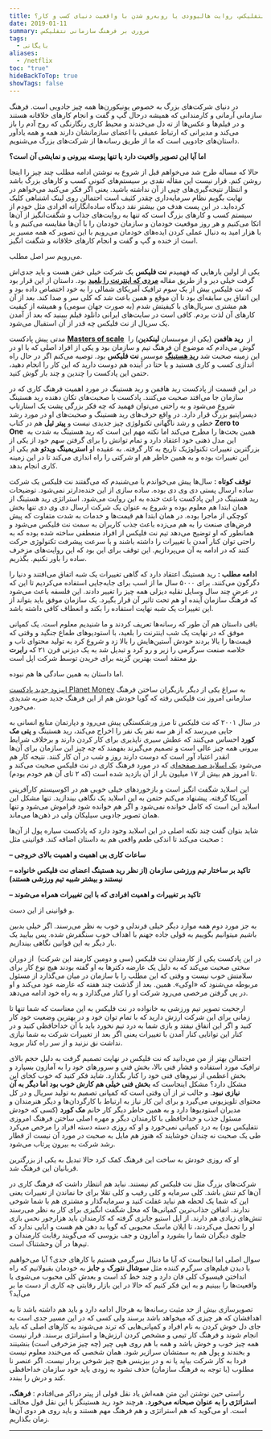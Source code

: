 ```yaml
---
title: داستان نتفلیکس، روایت هالیوودی یا روبه‌رو شدن با واقعیت دنیای کسب و کار؟
date: 2019-01-11
summary: مروری بر فرهنگ سازمانی نتفلیکس
tags:
  - بایگانی
aliases:
  - /netflix
toc: "true"
hideBackToTop: true
showTags: false
---
```

در دنیای شرکت‌های بزرگ به خصوص یونیکورن‌ها همه چیز جادویی است. فرهنگ سازمانی آرمانی و کارمندانی که همیشه درحال گپ و گفت و انجام کارهای خلاقانه هستند و در فیلم‌ها و عکس‌ها از ته دل می‌خندند و محیط کاری رنگارنگی که روح آدم را باز می‌کند و مدیرانی که ارتباط عمیقی با اعضای سازمانشان دارند همه و همه یادآور داستان‌های جادویی است که ما از طریق رسانه‌ها از شرکت‌های بزرگ می‌شنویم.

**اما آیا این تصویر واقعیت دارد یا تنها پوسته بیرونی و نمایشی آن است؟**

حالا که مساله طرح شد می‌خواهم قبل از شروع به نوشتن ادامه مطلب چند چیز را اینجا روشن کنم. قرار نیست این مقاله نقدی بر سیستم‌های کنونی کسب و کارهای بزرگ باشد و انتظار نتیجه‌گیری‌های چپی از آن نداشته باشید. یعنی اگر فکر می‌کنید می‌خواهم در نهایت بگویم نظام سرمایه‌داری چقدر کثیف است احتمالن روی لینک اشتباهی کلیک کرده‌اید. در این پست هدف من بیشتر نقد دیدگاه ساده‌انگارانه افرادی مثل خودم از سیستم کسب و کارهای بزرگ است که تنها به روایت‌های جذاب و شگفت‌انگیز از آن‌ها اتکا می‌کنیم و هر روز موقعیت خودمان و سازمان خودمان را با آن‌ها مقایسه می‌کنیم و یا با هزار امید به دنبال عملی کردن ایده‌های خودمان می‌رویم با این تصویر که همه مسیر پر است از خنده و گپ و گفت و انجام کارهای خلاقانه و شگفت انگیز.

می‌رویم سر اصل مطلب.

یکی از اولین بارهایی که فهمیدم **نت فلیکس** یک شرکت خیلی خفن هست و باید جدی‌اش گرفت خیلی دیر و از طریق مقاله **[مردی که اینترنت را بلعید](https://resourcecenter.businessweek.com/reviews/the-man-who-ate-the-internet)** بود. داستان از این قرار بود که نت فلیکس بیش از یک سوم ترافیک آمریکای شمالی را به خود اختصاص داده بود و این اتفاق بی سابقه‌ای بود تا آن موقع و همین باعث شد که کلی سر و صدا کند. بعد از آن هم مشتری سریال‌های با کیفیتش شدم (به صورت جهان سومی) و همیشه از کیفیت کارهای آن لذت بردم. کافی است در سایت‌های ایرانی دانلود فیلم ببینید که بعد از آمدن یک سریال از نت فلیکس چه قدر از آن استقبال می‌شود.

مدتی پیش پادکست **[Masters of scale](https://mastersofscale.com/)**  از  **رید هافمن** (یکی از موسسان **لینکدین**) را گوش می‌دادم که موضوع آن فرهنگ تیم و سازمان بود و یکی از افراد اصلی که با او در این زمینه صحبت شد [**رید هستینگ**](https://kakavand.me/reed-hastings/) موسس **نت فلیکس** بود. توصیه می‌کنم اگر در حال راه اندازی کسب و کاری هستید و یا حتا در آینده هم دوست دارید که این کار را انجام دهید، حتمن این پادکست را چندین و چند بار گوش کنید.

در این قسمت از پادکست رید هافمن و رید هستینگ در مورد اهمیت فرهنگ کاری که در سازمان جا می‌افتد صحبت می‌کنند. پادکست با صحبت‌های تکان دهنده رید هستینگ شروع می‌شود و به راحتی می‌توان فهمید که چه فکر بزرگی پشت یک استارتاپ دیسراپتیو بزرگ قرار دارد. در واقع حرف‌های رید هستینگ و صحبت‌های او در مورد رشد خطی و رشد ناگهانی تکنولوژی چیز جدیدی نیست و **پیتر ثیل** هم در کتاب **Zero to One**  همین بحث‌ها را مطرح می‌کند اما نکته مهم این است که رید هستینگ به شدت به این مدل ذهنی خود اعتقاد دارد و تمام توانش را برای گرفتن سهم خود از یکی از بزرگترین تغییرات تکنولوژیک تاریخ به کار گرفته. به عقیده او **استریمینگ ویدئو** هم یکی از این تغییرات بوده و به همین خاطر هم او شرکتی را راه اندازی می‌کند تا در این زمینه کاری انجام بدهد.

**توقف کوتاه :** سال‌ها پیش می‌خواندم یا می‌شنیدم که می‌گفتند نت فلیکس یک شرکت ساده ارسال پستی دی وی دی بوده. ساده سازی از این خنده‌دارتر نمی‌شود. توضیحات رید هستینگ در این پادکست باعث خنده به این روایت می‌شود. استراتژی رید هستینگ از همان ابتدا هم معلوم بوده و شروع به عنوان یک شرکت ارسال دی وی دی تنها بخش کوچکی از ماجرا بوده. در همان ابتدا هم قیمت‌ها و خدمات به شدت متفاوت که پیش فرض‌های صنعت را به هم می‌زده باعث جذب کاربران به سمت نت فلیکس می‌شود و همانطور که او توضیح می‌دهد تیم نت فلیکس از افراد منعطفی ساخته شده بوده که به راحتی توان کنار آمدن با تغییرات را داشته باشند و با سرعت پیشرفت تکنولوژی حرکت کنند که در ادامه به آن می‌پردازیم. این توقف برای این بود که این روایت‌های مزخرف ساده را باور نکنیم. بگذریم.

**ادامه مطلب :** رید هستینگ اعتقاد دارد که گاهی تغییرات یک شبه اتفاق می‌افتند و دنیا را دگرگون می‌کنند. برای ۵۰۰۰ سال ما از اسب برای جابه‌جایی استفاده می‌کردیم تا این که در عرض چند سال وسایل نقلیه دیزلی همه چیز را تغییر دادند. این فلسفه باعث می‌شود که فرهنگ سازمان آینده او هم تحت تاثیر آن قرار بگیرد. یک سازمان موفق باید بتواند از این تغییرات یک شبه نهایت استفاده را بکند و انعطاف کافی داشته باشد.

باقی داستان هم آن طور که رسانه‌ها تعریف کردند و ما شنیدیم معلوم است. یک کمپانی موفق که در نهایت یک شب اینترنت را بلعید، با استودیوهای طماع جنگید و وقتی که قیمت‌ها را بالا بردند خودش آستین‌هایش را بالا زد و شروع کرد به تولید محتوای ناب و خلاصه صنعت سرگرمی را زیر و رو کرد و تبدیل شد به یک دیزنی قرن ۲۱ که **رابرت رز** معتقد است بهترین گزینه برای خریدن توسط شرکت اپل است.

اما داستان به همین سادگی ها هم نبوده.

[اپیزود جدید پادکست Planet Money](http://www.npr.org/sections/money/2017/09/13/550793717/episode-647-hard-work-is-irrelevant) به سراغ یکی از دیگر بازیگران ساختن فرهنگ سازمانی امروز نت فلیکس رفته که گویا خودش هم از این فرهنگ جدید ضربه شدیدی می‌خورد.

در سال ۲۰۰۱ که نت فلیکس تا مرز ورشکستگی پیش می‌رود و دپارتمان منابع انسانی به جایی می‌رسد که از هر سه نفر یک نفر را اخراج می‌کند، رید هستینگ و **پتی مک کورد** احساس می‌کنند که عطش سیری ناپذیری برای کار کردن دارند و برخلاف شرایط بیرونی همه چیز عالی است و تصمیم می‌گیرند بفهمند که چه چیز این سازمان برای آن‌ها انقدر اعتیاد آور است که دوست دارند روز و شب در آن کار کنند. نتیجه کار هم می‌شود [یک اسلاید صد صفحه‌ای](https://www.slideshare.net/reed2001/culture-1798664) که در مورد فرهنگ کاری در نت فلیکس صحبت می‌کند و تا امروز هم بیش از ۱۷ میلیون بار از آن بازدید شده است (که ۲ تای آن هم خودم بودم).

این اسلاید شگفت انگیز است و بازخوردهای خیلی خوبی هم در اکوسیستم کارآفرینی آمریکا گرفته. پیشنهاد می‌کنم حتمن به این اسلاید یک نگاهی بیندازید. تنها مشکل این اسلاید این است که کامل خوانده نمی‌شود و اگر هم خوانده شود فراموش می‌شود و تنها همان تصویر جادویی سیلیکان ولی در ذهن‌ها می‌ماند.

شاید بتوان گفت چند نکته اصلی در این اسلاید وجود دارد که پادکست سیاره پول از آن‌ها صحبت می‌کند تا اندکی طعم واقعی هم به داستان اضافه کند. قوانینی مثل :

**– ساعات کاری بی اهمیت و اهمیت بالای خروجی**

**– تاکید بر ساختار تیم ورزشی سازمان (از نظر رید هستینگ اعضای نت فلیکس خانواده نیستند و بیشتر شبیه تیم ورزشی هستند)**

**– تاکید بر تغییرات و اهمیت افرادی که با این تغییرات همراه می‌شوند**

و قوانینی از این دست.

به جز مورد دوم همه موارد دیگر خیلی فرندلی و خوب به نظر می‌رسند. اگر خیلی بدبین باشیم میتوانیم بگوییم به قولی جاده جهنم با اهداف خوب سنگفرش شده. پس بیایید یک بار دیگر به این قوانین نگاهی بیندازیم.

در این پادکست یکی از کارمندان نت فلیکس (سی و دومین کارمند این شرکت)  از دوران سختی صحبت می‌کند که به دلیل یک عارضه دکترها به او گفته بودند هیچ نوع کار برای سلامتش خوب نیست و وقتی که این مطلب را با سازمان در میان می‌گذارد از مسئول مربوطه می‌شنود که «اوکی». همین. بعد از گذشت چند هفته که عارضه عود می‌کند و او در پی گرفتن مرخصی می‌رود شرکت او را کنار می‌گذارد و به راه خود ادامه می‌دهد.

ارجحیت تصویر تیم ورزشی به خانواده در نت فلیکس به این معناست که شما تنها تا زمانی برای این شرکت ارزش دارید که با تمام توان خود و در بهترین وضعیت خود کار کنید و اگر این اتفاق نیفتد و بازی شما به درد تیم نخورد باید با آن خداحافظی کنید و در کنار این توانایی کنار آمدن با تغییرات یعنی اگر بعد از تغییرات شرکت به شما نیازی نداشت نق نزنید و از سر راه کنار بروید.

احتمالن بهتر از من می‌دانید که نت فلیکس در نهایت تصمیم گرفت به دلیل حجم بالای ترافیک مورد استفاده و فشار فنی بالا، بخش فنی و سرورهای خود را به آمازون بسپارد و بخش اعظمی از نیروهای فنی خود را کنار بگذارد. شاید فکر کنید که خوب کجای این مشکل دارد؟ مشکل اینجاست که **بخش فنی خیلی هم کارش خوب بود اما دیگر به آن نیازی نبود**. و جالب تر از آن وقتی است که کمپانی تصمیم به تولید سریال و در کل محتوای تلویزیونی می‌گیرد و برای این کار نیاز به ارتباط با کارگردان‌ها و دیگر هنرمندان و مدیران استودیوها دارد و به همین خاطر دیگر کار خانم **مک کورد** (کسی که خودش مسئول جذب و خداحافظی با کارمندان دیگر و مهره اصلی ساختن فرهنگ امروزی نتفلیکس بود) به درد کمپانی نمی‌خورد و او که روزی دسته دسته افراد را مرخص می‌کرد طی یک صحبت نه چندان خوشایند که هنوز هم مایل به صحبت در مورد آن نیست از قطار رشد شرکت به بیرون پرتاب می‌شود.

او که روزی خودش به ساخت این فرهنگ کمک کرد حالا تبدیل به یکی از بزرگترین قربانیان این فرهنگ شد.

شرکت‌های بزرگ مثل نت فلیکس کم نیستند. نباید هم انتظار داشت که فرهنگ کاری در آن‌ها کم تنش باشد. کلی سرمایه و کلی رقیب و کلی تقلا برای جا نماندن از تغییرات یعنی این که شما یک لحظه هم نباید غفلت کنید و سرمایه‌گذار و مشتری هم با شما شوخی ندارند. اتفاقن جذاب‌ترین کمپانی‌ها که محل شگفت انگیزی برای کار به نظر می‌رسند تنش‌های زیادی هم دارند. از اپل استیو جابزی گرفته که کارمندان باید هزارجور نحس بازی او را تحمل می‌کردند، تا ایلان ماسک محبوبی که گویا بد دهن هم هست و ابایی ندارد که جلوی دیگران شما را بشورد و آمازون و جف بزوسی که می‌گویند رقابت کارمندان و تیم‌ها در آن وحشتناک است.

سوال اصلی اما اینجاست که آیا ما دنبال سرگرمی هستیم یا کارهای جدی؟ آیا می‌خواهیم با دیدن فیلم‌های سرگرم کننده مثل **سوشال نتورک** و **جابز** به خودمان بقبولانیم که راه انداختن فیسبوک کلی فان دارد و چند خط کد است و بعدش کلی محبوب می‌شوی یا واقعیت‌ها را ببینیم و به این فکر کنیم که حالا در این بازار رقابتی چه کاری از دست ما بر می‌آید؟

تصویرسازی بیش از حد مثبت رسانه‌ها به هرحال ادامه دارد و باید هم داشته باشد تا به اهدافشان که هر چیزی که میخواهد باشد برسند ولی کسی که در این مسیر جدی است به جای دل خوش کردن به نام افراد و کمپانی‌هایی که ترند می‌شوند به کارهای اصلی که باید انجام شوند و فرهنگ کار تیمی و مشخص کردن ارزش‌ها و استراتژی برسند. قرار نیست همه چیز خوب و خوش باشد و همه با هم روی هپی چیر (چه چیز مزخرفی است) بنشینند و بخندند و پول هم به سمتشان سرازیر شود. همان شخصی که می‌خندد معلوم نیست فردا به کار شرکت بیاید یا نه و در بیزینس هیچ چیز شوخی بردار نیست. اگر عنصر نا مطلوب (با توجه به فرهنگ سازمان) حذف نشود به زودی باید خود سازمان خداحافظی کند و درش را ببندد.

راستی حین نوشتن این متن همه‌اش یاد نقل قولی از پیتر دراکر می‌افتادم :‌ **فرهنگ، استراتژی را به عنوان صبحانه می‌خورد.** هرچند خود رید هستینگز با این نقل قول مخالف است. او می‌گوید که هم استراتژی و هم فرهنگ مهم هستند و باید روی هر دوی آن‌ها زمان بگذاریم.

---